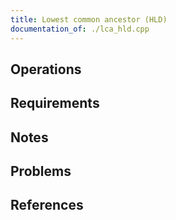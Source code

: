 ```yaml
---
title: Lowest common ancestor (HLD)
documentation_of: ./lca_hld.cpp
---
```


## Operations

## Requirements

## Notes

## Problems

## References
